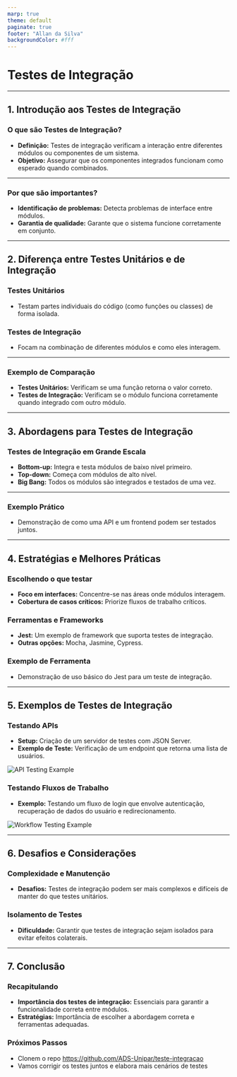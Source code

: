 ```yaml
---
marp: true
theme: default
paginate: true
footer: "Allan da Silva"
backgroundColor: #fff
---
```


# **Testes de Integração**

---

## **1. Introdução aos Testes de Integração**

### **O que são Testes de Integração?**
- **Definição:** Testes de integração verificam a interação entre diferentes módulos ou componentes de um sistema.
- **Objetivo:** Assegurar que os componentes integrados funcionam como esperado quando combinados.
----

### **Por que são importantes?**
- **Identificação de problemas:** Detecta problemas de interface entre módulos.
- **Garantia de qualidade:** Garante que o sistema funcione corretamente em conjunto.

---

## **2. Diferença entre Testes Unitários e de Integração**

### **Testes Unitários**
- Testam partes individuais do código (como funções ou classes) de forma isolada.

### **Testes de Integração**
- Focam na combinação de diferentes módulos e como eles interagem.

---

### **Exemplo de Comparação**
- **Testes Unitários:** Verificam se uma função retorna o valor correto.
- **Testes de Integração:** Verificam se o módulo funciona corretamente quando integrado com outro módulo.



---

## **3. Abordagens para Testes de Integração**

### **Testes de Integração em Grande Escala**
- **Bottom-up:** Integra e testa módulos de baixo nível primeiro.
- **Top-down:** Começa com módulos de alto nível.
- **Big Bang:** Todos os módulos são integrados e testados de uma vez.

---

### **Exemplo Prático**
- Demonstração de como uma API e um frontend podem ser testados juntos.


---

## **4. Estratégias e Melhores Práticas**

### **Escolhendo o que testar**
- **Foco em interfaces:** Concentre-se nas áreas onde módulos interagem.
- **Cobertura de casos críticos:** Priorize fluxos de trabalho críticos.

### **Ferramentas e Frameworks**
- **Jest:** Um exemplo de framework que suporta testes de integração.
- **Outras opções:** Mocha, Jasmine, Cypress.

### **Exemplo de Ferramenta**
- Demonstração de uso básico do Jest para um teste de integração.


---

## **5. Exemplos de Testes de Integração**

### **Testando APIs**
- **Setup:** Criação de um servidor de testes com JSON Server.
- **Exemplo de Teste:** Verificação de um endpoint que retorna uma lista de usuários.

![API Testing Example](https://example.com/api-testing-example.png)

### **Testando Fluxos de Trabalho**
- **Exemplo:** Testando um fluxo de login que envolve autenticação, recuperação de dados do usuário e redirecionamento.

![Workflow Testing Example](https://example.com/workflow-testing-example.png)

---

## **6. Desafios e Considerações**

### **Complexidade e Manutenção**
- **Desafios:** Testes de integração podem ser mais complexos e difíceis de manter do que testes unitários.

### **Isolamento de Testes**
- **Dificuldade:** Garantir que testes de integração sejam isolados para evitar efeitos colaterais.



---

## **7. Conclusão**

### **Recapitulando**
- **Importância dos testes de integração:** Essenciais para garantir a funcionalidade correta entre módulos.
- **Estratégias:** Importância de escolher a abordagem correta e ferramentas adequadas.

### **Próximos Passos**
- Clonem o repo https://github.com/ADS-Unipar/teste-integracao
- Vamos corrigir os testes juntos e elabora mais cenários de testes


